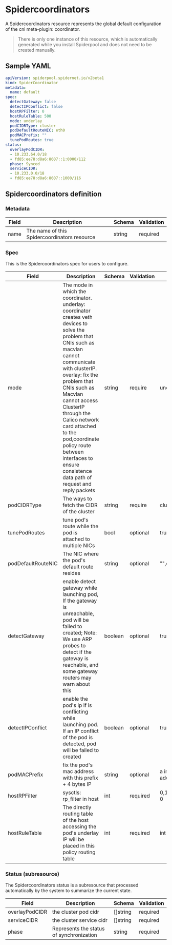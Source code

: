 # Spidercoordinators

A Spidercoordinators resource represents the global default configuration of the cni meta-plugin: coordinator.

> There is only one instance of this resource, which is automatically generated while you install Spiderpool and does not need to be created manually.

## Sample YAML

```yaml
apiVersion: spiderpool.spidernet.io/v2beta1
kind: SpiderCoordinator
metadata:
  name: default
spec:
  detectGateway: false
  detectIPConflict: false
  hostRPFilter: 0
  hostRuleTable: 500
  mode: underlay
  podCIDRType: cluster
  podDefaultRouteNIC: eth0
  podMACPrefix: ""
  tunePodRoutes: true
status:
  overlayPodCIDR:
  - 10.233.64.0/18
  - fd85:ee78:d8a6:8607::1:0000/112
  phase: Synced
  serviceCIDR:
  - 10.233.0.0/18
  - fd85:ee78:d8a6:8607::1000/116
```

## Spidercoordinators definition

### Metadata

| Field     | Description                                       | Schema | Validation |
|-----------|---------------------------------------------------|--------|------------|
| name      | The name of this Spidercoordinators resource      | string | required   |

### Spec

This is the Spidercoordinators spec for users to configure.

| Field              | Description                                                  | Schema               | Validation | Values                       | Default                      |
|--------------------|--------------------------------------------------------------|----------------------|------------|------------------------------|------------------------------|
| mode               | The mode in which the coordinator. underlay: coordinator creates veth devices to solve the problem that CNIs such as macvlan cannot communicate with clusterIP. overlay: fix the problem that CNIs such as Macvlan cannot access ClusterIP through the Calico network card attached to the pod,coordinate policy route between interfaces to ensure consistence data path of request and reply packets                     | string               | require    | underlay,overlay             | underlay                     |
| podCIDRType        | The ways to fetch the CIDR of the cluster                    | string               | require    | cluster,calico,cilium        | cluster                      |
| tunePodRoutes      | tune pod's route while the pod is attached to multiple NICs  | bool                 | optional   | true,false                   | true                         |
| podDefaultRouteNIC | The NIC where the pod's default route resides                                                                                    | string               | optional   | "",eth0,net1...              | underlay: eth0,overlay: net1 |
| detectGateway      | enable detect gateway while launching pod, If the gateway is unreachable, pod will be failed to created; Note: We use ARP probes to detect if the gateway is reachable, and some gateway routers may warn about this                                        | boolean              | optional   | true,false                   | false                        |                                          
| detectIPConflict   | enable the pod's ip if is conflicting while launching pod. If an IP conflict of the pod is detected, pod will be failed to created                      | boolean              | optional   | true,false                   | false                        |                                          
| podMACPrefix       | fix the pod's mac address with this prefix + 4 bytes IP                           | string               | optional   | a invalid mac address prefix | ""                           |                                          
| hostRPFilter       | sysctls: rp_filter in host                                    | int                  | required   | 0,1,2;suggest to be 0                         | 0                            |
| hostRuleTable      | The directly routing table of the host accessing the pod's underlay IP will be placed in this policy routing table                                    | int                  | required   | int                          | 500                          |

### Status (subresource)

The Spidercoordinators status is a subresource that processed automatically by the system to summarize the current state.

| Field               | Description                                        | Schema                                                 | Validation |
|---------------------|----------------------------------------------------|--------------------------------------------------------|------------|
| overlayPodCIDR      | the cluster pod cidr                               |    []string                                            | required   |
| serviceCIDR         | the cluster service cidr                           |    []string                                            | required   |
| phase               | Represents the status of synchronization           |    string                                              | required   |
